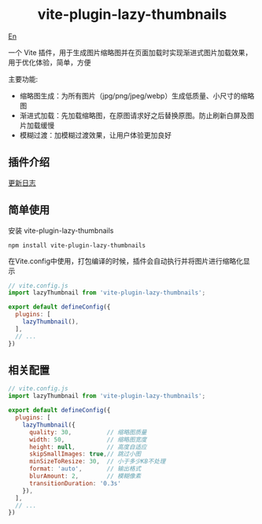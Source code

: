 <h1 align="center">vite-plugin-lazy-thumbnails</h1>

[En](./README_en.md) 

一个 Vite 插件，用于生成图片缩略图并在页面加载时实现渐进式图片加载效果，用于优化体验，简单，方便

主要功能:

 - 缩略图生成：为所有图片（jpg/png/jpeg/webp）生成低质量、小尺寸的缩略图
 - 渐进式加载：先加载缩略图，在原图请求好之后替换原图。防止刷新白屏及图片加载缓慢
 - 模糊过渡：加模糊过渡效果，让用户体验更加良好

## 插件介绍

[更新日志](./log/README.md)

## 简单使用

安装 vite-plugin-lazy-thumbnails

```
npm install vite-plugin-lazy-thumbnails
```

在Vite.config中使用，打包编译的时候，插件会自动执行并将图片进行缩略化显示
```js
// vite.config.js
import lazyThumbnail from 'vite-plugin-lazy-thumbnails';

export default defineConfig({
  plugins: [
    lazyThumbnail(),
  ],
  // ...
})
```

## 相关配置

```js
// vite.config.js
import lazyThumbnail from 'vite-plugin-lazy-thumbnails';

export default defineConfig({
  plugins: [
    lazyThumbnail({
      quality: 30,          // 缩略图质量
      width: 50,            // 缩略图宽度
      height: null,         // 高度自适应
      skipSmallImages: true,// 跳过小图
      minSizeToResize: 30,  // 小于多少KB不处理
      format: 'auto',       // 输出格式
      blurAmount: 2,        // 模糊像素
      transitionDuration: '0.3s'
    }),
  ],
  // ...
})
```
